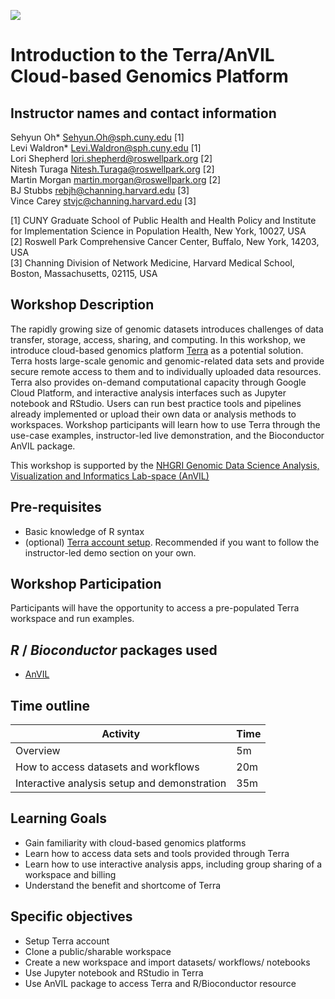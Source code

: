 ![](https://github.com/waldronlab/AnVILWorkshop/workflows/.github/workflows/basic_checks.yaml/badge.svg)

# Introduction to the Terra/AnVIL Cloud-based Genomics Platform

## Instructor names and contact information
Sehyun Oh* <Sehyun.Oh@sph.cuny.edu> [1] \
Levi Waldron* <Levi.Waldron@sph.cuny.edu> [1] \
Lori Shepherd <lori.shepherd@roswellpark.org> [2] \
Nitesh Turaga <Nitesh.Turaga@roswellpark.org> [2] \
Martin Morgan <martin.morgan@roswellpark.org> [2] \
BJ Stubbs <rebjh@channing.harvard.edu> [3] \
Vince Carey <stvjc@channing.harvard.edu> [3]    

[1] CUNY Graduate School of Public Health and Health Policy and Institute for Implementation Science in Population Health, New York, 10027, USA \
[2] Roswell Park Comprehensive Cancer Center, Buffalo, New York, 14203, USA \
[3] Channing Division of Network Medicine, Harvard Medical School, Boston, Massachusetts, 02115, USA 
   
   

## Workshop Description

The rapidly growing size of genomic datasets introduces 
challenges of data transfer, storage, access, sharing, and computing. In this workshop, 
we introduce cloud-based genomics platform [Terra](https://anvil.terra.bio/) 
as a potential solution. Terra hosts large-scale genomic and genomic-related data 
sets and provide secure remote access to them and to individually uploaded data resources. Terra
also provides on-demand computational capacity through Google Cloud Platform, and 
interactive analysis interfaces such as Jupyter notebook and RStudio. Users can 
run best practice tools and pipelines already implemented or upload their own
data or analysis methods to workspaces. Workshop participants will learn how to
use Terra through the use-case examples, instructor-led live demonstration, and the 
Bioconductor AnVIL package. 

This workshop is supported by the [NHGRI Genomic Data Science Analysis, Visualization and Informatics Lab-space (AnVIL)](https://www.genome.gov/Funded-Programs-Projects/Computational-Genomics-and-Data-Science-Program/Genomic-Analysis-Visualization-Informatics-Lab-space-AnVIL)


## Pre-requisites

* Basic knowledge of R syntax
* (optional) [Terra account setup](https://support.terra.bio/hc/en-us/articles/360034677651-Account-setup-and-exploring-Terra). Recommended if you want to follow the instructor-led demo section on your own.

## Workshop Participation

Participants will have the opportunity to access a pre-populated Terra workspace and run examples. 

## _R_ / _Bioconductor_ packages used

* [AnVIL](https://github.com/Bioconductor/AnVIL)

## Time outline

| Activity                                              | Time |
|-------------------------------------------------------|------|
| Overview                                              | 5m   |
| How to access datasets and workflows                  | 20m  |
| Interactive analysis setup and demonstration          | 35m  |


## Learning Goals

* Gain familiarity with cloud-based genomics platforms
* Learn how to access data sets and tools provided through Terra
* Learn how to use interactive analysis apps, including group sharing of a workspace and billing
* Understand the benefit and shortcome of Terra
 
## Specific objectives

* Setup Terra account
* Clone a public/sharable workspace 
* Create a new workspace and import datasets/ workflows/ notebooks
* Use Jupyter notebook and RStudio in Terra
* Use AnVIL package to access Terra and R/Bioconductor resource
  
